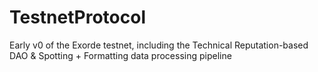 # TestnetProtocol

Early v0 of the Exorde testnet, including the Technical Reputation-based DAO & Spotting + Formatting data processing pipeline
